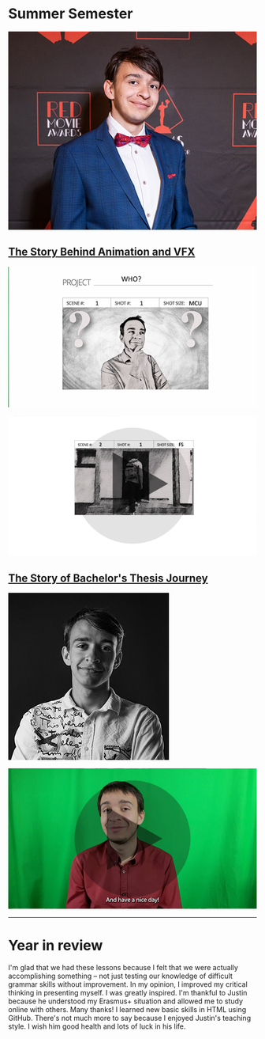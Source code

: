 <html class= "dark">
<body>
<div class="dark:bg-black">

</div>
</body>
</html>

# Summer Semester
![Profile picture of Benjamín Haverla](Photos/Profile.png)

## [The Story Behind Animation and VFX](01-storytelling-thesis-main)

[![Intro photo of talk where we can see Benjamín Haverla in sketch style.](Photos/Intro_1.png)](01-storytelling-thesis-main)

[![Sketched Benjamin – going into building](Photos/P_video.png)](https://drive.google.com/file/d/1xb3BgfflX3RLkeS3FFgyVgtPNcVuSpsg/view?usp=share_link)

## [The Story of Bachelor's Thesis Journey](02-bachelor-thesis)

[![Benjamín Haverla – black and white profile picture](Photos/Intro_2.png)](02-bachelor-thesis)

[![Benjamin video and behind him is green screen](Photos/S_8.png)](https://drive.google.com/file/d/1sHr-lnof_lUobOJ6rtM9xT7brW-R36ub/view?usp=share_link)

----------------------------------------------------------------------------------------------

# Year in review
I'm glad that we had these lessons because I felt that we were actually accomplishing something – not just testing our knowledge of difficult grammar skills without improvement. In my opinion, I improved my critical thinking in presenting myself. I was greatly inspired. I'm thankful to Justin because he understood my Erasmus+ situation and allowed me to study online with others. Many thanks! I learned new basic skills in HTML using GitHub. There's not much more to say because I enjoyed Justin's teaching style. I wish him good health and lots of luck in his life.
